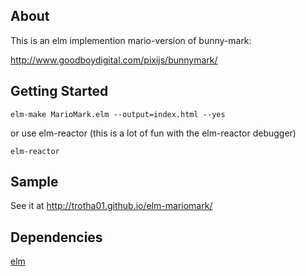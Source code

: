 ## About

This is an elm implemention mario-version of bunny-mark:

http://www.goodboydigital.com/pixijs/bunnymark/

## Getting Started
```
elm-make MarioMark.elm --output=index.html --yes
```

or use elm-reactor (this is a lot of fun with the elm-reactor debugger)

```
elm-reactor
```

## Sample
See it at http://trotha01.github.io/elm-mariomark/

## Dependencies
[elm](http://elm-lang.org/)
